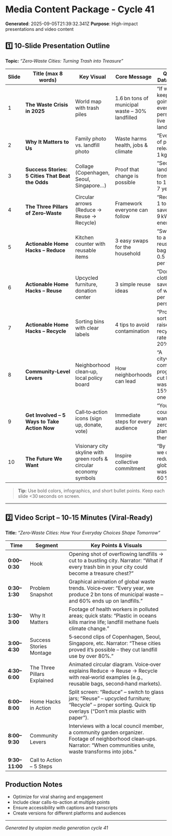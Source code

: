 # Media Content Package - Cycle 41

**Generated**: 2025-09-05T21:39:32.341Z
**Purpose**: High-impact presentations and video content

## 1️⃣ 10‑Slide Presentation Outline  
**Topic:** *“Zero‑Waste Cities: Turning Trash into Treasure”*  

| Slide | Title (max 8 words) | Key Visual | Core Message | Quick Data Hook |
|-------|---------------------|------------|--------------|-----------------|
| 1 | **The Waste Crisis in 2025** | World map with trash piles | 1.6 bn tons of municipal waste – 30% landfilled | “If we keep going, every 10th person will live on a landfill.” |
| 2 | **Why It Matters to Us** | Family photo vs. landfill photo | Waste harms health, jobs & climate | “Every ton of plastic releases 1 kg CO₂.” |
| 3 | **Success Stories: 5 Cities That Beat the Odds** | Collage (Copenhagen, Seoul, Singapore…) | Proof that change is possible | “Seoul cut landfill use from 65% to 12% in 7 years.” |
| 4 | **The Three Pillars of Zero‑Waste** | Circular arrows (Reduce → Reuse → Recycle) | Framework everyone can follow | “Recycling 1 ton saves 9 kWh of energy.” |
| 5 | **Actionable Home Hacks – Reduce** | Kitchen counter with reusable items | 3 easy swaps for the household | “Switching to a reusable bag cuts 0.5 kg CO₂ per year.” |
| 6 | **Actionable Home Hacks – Reuse** | Upcycled furniture, donation center | 3 simple reuse ideas | “Donating clothes saves 1 kg of waste per person.” |
| 7 | **Actionable Home Hacks – Recycle** | Sorting bins with clear labels | 4 tips to avoid contamination | “Proper sorting raises recycling rates by 20%.” |
| 8 | **Community‑Level Levers** | Neighborhood clean‑up, local policy board | How neighborhoods can lead | “A citywide compost program cut landfill waste by 15% in one year.” |
| 9 | **Get Involved – 5 Ways to Take Action Now** | Call‑to‑action icons (sign up, donate, vote) | Immediate steps for every audience | “Your local council wants a zero‑waste plan—ask them!” |
|10 | **The Future We Want** | Visionary city skyline with green roofs & circular economy symbols | Inspire collective commitment | “By 2035 we could reduce global waste by 60 %.” |

> **Tip:** Use bold colors, infographics, and short bullet points. Keep each slide <30 seconds on screen.

---

## 2️⃣ Video Script – 10‑15 Minutes (Viral‑Ready)

**Title:** *“Zero‑Waste Cities: How Your Everyday Choices Shape Tomorrow”*

| Time | Segment | Key Points & Visuals |
|------|---------|----------------------|
| **0:00–0:30** | Hook | Opening shot of overflowing landfills → cut to a bustling city. Narrator: “What if every trash bin in your city could become a treasure chest?” |
| **0:30–1:30** | Problem Snapshot | Graphical animation of global waste trends. Voice‑over: “Every year, we produce 2 bn tons of municipal waste – and 60% ends up on landfills.” |
| **1:30–3:00** | Why It Matters | Footage of health workers in polluted areas; quick stats: “Plastic in oceans kills marine life; landfill methane fuels climate change.” |
| **3:00–4:30** | Success Stories Montage | 5‑second clips of Copenhagen, Seoul, Singapore, etc. Narrator: “These cities proved it’s possible – they cut landfill use by over 80%.” |
| **4:30–6:00** | The Three Pillars Explained | Animated circular diagram. Voice‑over explains Reduce → Reuse → Recycle with real‑world examples (e.g., reusable bags, second‑hand markets). |
| **6:00–8:00** | Home Hacks in Action | Split screen: “Reduce” – switch to glass jars; “Reuse” – upcycled furniture; “Recycle” – proper sorting. Quick tip overlays (“Don’t mix plastic with paper”). |
| **8:00–9:30** | Community Levers | Interviews with a local council member, a community garden organizer. Footage of neighborhood clean‑ups. Narrator: “When communities unite, waste transforms into jobs.” |
| **9:30–11:00** | Call to Action – 5 Steps |

## Production Notes
- Optimize for viral sharing and engagement
- Include clear calls-to-action at multiple points
- Ensure accessibility with captions and transcripts
- Create versions for different platforms and audiences

---
*Generated by utopian media generation cycle 41*
